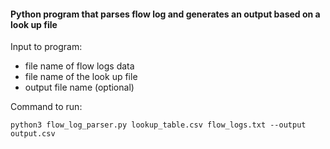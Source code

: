 #### Python program that parses flow log and generates an output based on a look up file

Input to program:
* file name of flow logs data
* file name of the look up file
* output file name (optional)

Command to run:

```
python3 flow_log_parser.py lookup_table.csv flow_logs.txt --output output.csv
```
